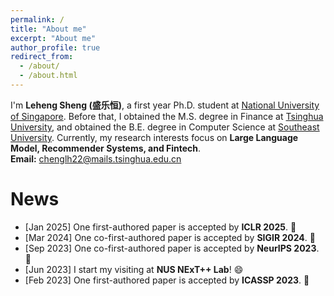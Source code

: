 ```yaml
---
permalink: /
title: "About me"
excerpt: "About me"
author_profile: true
redirect_from: 
  - /about/
  - /about.html
---
```


<!-- I'm **Leheng Sheng (盛乐恒)**, a second year M.S. student at <a href="https://www.tsinghua.edu.cn/en/">Tsinghua University</a>, majoring in Fintech. Before that, I obtained the B.S. degree in Computer Science at <a href="https://www.seu.edu.cn/english/main.htm">Southeast University</a>. Currently, my research interests focus on **LLM-based Autonomous Agents, Recommender Systems, and Fintech**.  
**Email:** chenglh22@mails.tsinghua.edu.cn -->

I'm **Leheng Sheng (盛乐恒)**, a first year Ph.D. student at <a href="https://nus.edu.sg/"> National University of Singapore</a>. Before that, I obtained the M.S. degree in Finance at <a href="https://www.tsinghua.edu.cn/en/">Tsinghua University</a>, and obtained the B.E. degree in Computer Science at <a href="https://www.seu.edu.cn/english/main.htm">Southeast University</a>. Currently, my research interests focus on **Large Language Model, Recommender Systems, and Fintech**.  
**Email:** chenglh22@mails.tsinghua.edu.cn

# News
- [Jan 2025] One first-authored paper is accepted by **ICLR 2025**. 🎉
- [Mar 2024] One co-first-authored paper is accepted by **SIGIR 2024**. 🎉
- [Sep 2023] One co-first-authored paper is accepted by **NeurIPS 2023**. 🎉
- [Jun 2023] I start my visiting at **NUS NExT++ Lab**! 😄
- [Feb 2023] One first-authored paper is accepted by **ICASSP 2023**. 🎉


<br><br><br>

<script type='text/javascript' id='clustrmaps' src='//cdn.clustrmaps.com/map_v2.js?cl=ffffff&w=300&t=tt&d=KQq7wmoOFK01AWtI-EgkopWeIANNwkKygR72ToCU_YU&co=2d90ad&cmo=e27b7b&cmn=ff9600'></script>
<!-- {% include base_path %} -->

